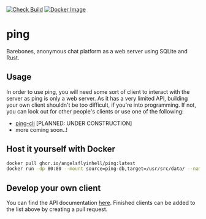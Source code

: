 [![Check Build](https://github.com/angelsflyinhell/ping/actions/workflows/check.yml/badge.svg)](https://github.com/angelsflyinhell/ping/actions/workflows/check.yml)
[![Docker Image](https://github.com/angelsflyinhell/ping/actions/workflows/deploy.yml/badge.svg)](https://github.com/angelsflyinhell/ping/actions/workflows/deploy.yml)

# ping
Barebones, anonymous chat platform as a web server using SQLite and Rust.

## Usage
 In order to use ping, you will need some sort of client to interact with the server as ping is only a web server.
 As it has a very limited API, building your own client shouldn't be too difficult, if you're into programming.
 If not, you can look out for other people's clients or use one of the following:
 - [ping-cli](/) [PLANNED: UNDER CONSTRUCTION]
 - more coming soon..!

## Host it yourself with Docker

```bash
docker pull ghcr.io/angelsflyinhell/ping:latest
docker run -dp 80:80 --mount source=ping-db,target=/usr/src/data/ --name ping ghcr.io/angelsflyinhell/ping:latest  
```

## Develop your own client
You can find the API documentation [here](./API.md).
Finished clients can be added to the list above by creating a pull request.